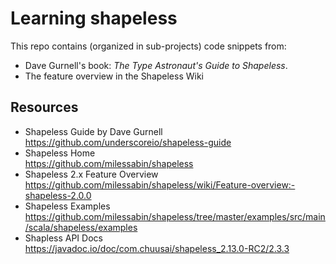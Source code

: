 # Learning shapeless

This repo contains (organized in sub-projects) code snippets from:
 
- Dave Gurnell's book: *The Type Astronaut's Guide to Shapeless*.
- The feature overview in the Shapeless Wiki

## Resources

- Shapeless Guide by Dave Gurnell<br/>
  https://github.com/underscoreio/shapeless-guide
- Shapeless Home<br/>
  https://github.com/milessabin/shapeless
- Shapeless 2.x Feature Overview<br/>
  https://github.com/milessabin/shapeless/wiki/Feature-overview:-shapeless-2.0.0
- Shapeless Examples<br/>
  https://github.com/milessabin/shapeless/tree/master/examples/src/main/scala/shapeless/examples
- Shapless API Docs<br/>
  https://javadoc.io/doc/com.chuusai/shapeless_2.13.0-RC2/2.3.3
